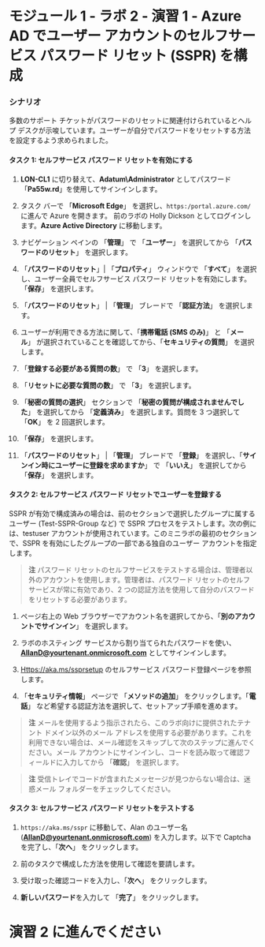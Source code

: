 ﻿# モジュール 1 - ラボ 2 - 演習 1 - Azure AD でユーザー アカウントのセルフサービス パスワード リセット (SSPR) を構成


### シナリオ

多数のサポート チケットがパスワードのリセットに関連付けられているとヘルプ デスクが示唆しています。ユーザーが自分でパスワードをリセットする方法を設定するよう求められました。 



#### タスク 1: セルフサービス パスワード リセットを有効にする

1.  **LON-CL1** に切り替えて、**Adatum\\Administrator** としてパスワード「**Pa55w.rd**」を使用してサインインします。

2.  タスク バーで 「**Microsoft Edge**」 を選択し、`https:/portal.azure.com/` に進んで Azure を開きます。  前のラボの Holly Dickson としてログインします。**Azure Active Directory** に移動します。
    

3.  ナビゲーション ペインの 「**管理**」 で 「**ユーザー**」 を選択してから 「**パスワードのリセット**」 を選択します。

4.  「**パスワードのリセット**」| 「**プロパティ**」 ウィンドウで 「**すべて**」 を選択し、ユーザー全員でセルフサービス パスワード リセットを有効にします。「**保存**」 を選択します。

5.  「**パスワードのリセット**」 | 「**管理**」 ブレードで 「**認証方法**」 を選択します。

6.  ユーザーが利用できる方法に関して、「**携帯電話 (SMS のみ)**」 と
    「**メール**」 が選択されていることを確認してから、「**セキュリティの質問**」 を選択します。

7.  「**登録する必要がある質問の数**」 で 「**3**」 を選択します。

8.  「**リセットに必要な質問の数**」 で 「**3**」 を選択します。

9.  「**秘密の質問の選択**」 セクションで 「**秘密の質問が構成されませんでした**」 を選択してから 「**定義済み**」 を選択します。質問を 3 つ選択して 「**OK**」 を 2 回選択します。

10. 「**保存**」 を選択します。

11. 「**パスワードのリセット**」 | 「**管理**」 ブレードで 「**登録**」 を選択し、「**サインイン時にユーザーに登録を求めますか**」 で 「**いいえ**」 を選択してから 「**保存**」 を選択します。

#### タスク 2: セルフサービス パスワード リセットでユーザーを登録する

SSPR が有効で構成済みの場合は、前のセクションで選択したグループに属するユーザー (Test-SSPR-Group など) で SSPR プロセスをテストします。次の例には、testuser アカウントが使用されています。このミニラボの最初のセクションで、SSPR を有効にしたグループの一部である独自のユーザー アカウントを指定します。

>**注**
パスワード リセットのセルフサービスをテストする場合は、管理者以外のアカウントを使用します。管理者は、パスワード リセットのセルフサービスが常に有効であり、2 つの認証方法を使用して自分のパスワードをリセットする必要があります。

1.   ページ右上の Web ブラウザーでアカウント名を選択してから、「**別のアカウントでサインイン**」 を選択します。 

2.  ラボのホスティング サービスから割り当てられたパスワードを使い、**AllanD@yourtenant.onmicrosoft.com** としてサインインします。   

1. [Https://aka.ms/ssprsetup](https://aka.ms/ssprsetup) のセルフサービス パスワード登録ページを参照します。

1. 「**セキュリティ情報**」 ページで 「**メソッドの追加**」 をクリックします。「**電話**」 など希望する認証方法を選択して、セットアップ手順を進めます。

>**注** 
メールを使用するよう指示されたら、このラボ向けに提供されたテナント ドメイン以外のメール アドレスを使用する必要があります。これを利用できない場合は、メール確認をスキップして次のステップに進んでください。メール アカウントにサインインし、コードを読み取って確認フィールドに入力してから 「**確認**」 を選択します。 
    
>**注** 
受信トレイでコードが含まれたメッセージが見つからない場合は、迷惑メール フォルダーをチェックしてください。

#### タスク 3: セルフサービス パスワード リセットをテストする

1. `https://aka.ms/sspr` に移動して、Alan のユーザー名 (**AllanD@yourtenant.onmicrosoft.com**) を入力します。以下で Captcha を完了し、「**次へ**」 をクリックします。

1. 前のタスクで構成した方法を使用して確認を要請します。

11. 受け取った確認コードを入力し、「**次へ**」 をクリックします。

12. **新しいパスワード**を入力して 「**完了**」 をクリックします。

# 演習 2 に進んでください
